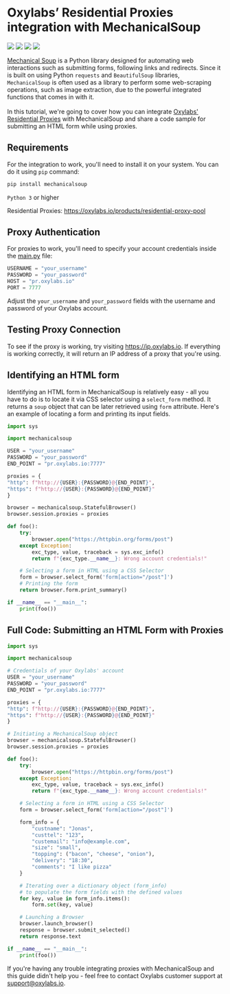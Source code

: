 # Oxylabs’ Residential Proxies integration with MechanicalSoup

[<img src="https://img.shields.io/static/v1?label=&message=Python&color=brightgreen" />](https://github.com/topics/python) [<img src="https://img.shields.io/static/v1?label=&message=Mechanical%20Soup&color=orange" />](https://github.com/topics/mechanicalsoup) [<img src="https://img.shields.io/static/v1?label=&message=Web-Scraping&color=yellow" />](https://github.com/topics/web-scraping) [<img src="https://img.shields.io/static/v1?label=&message=Rotating%20Proxies&color=blueviolet" />](https://github.com/topics/rotating-proxies)

[Mechanical Soup](https://github.com/MechanicalSoup/MechanicalSoup) is a Python library designed
for automating web interactions such as submitting forms, following links and redirects. Since it
is built on using Python `requests` and `BeautifulSoup` libraries, `MechanicalSoup` is often used
as a library to perform some web-scraping operations, such as image extraction, due to the powerful 
integrated functions that comes in with it. <br><br>
In this tutorial, we're going to cover how you can integrate 
[Oxylabs' Residential Proxies](https://oxylabs.io/products/residential-proxy-pool) with MechanicalSoup
and share a code sample for submitting an HTML form while using proxies.

## Requirements

For the integration to work, you'll need to install it on your system. 
You can do it using `pip` command:
```bash
pip install mechanicalsoup
```
`Python 3` or higher<br>

Residential Proxies: https://oxylabs.io/products/residential-proxy-pool

## Proxy Authentication
For proxies to work, you'll need to specify your account credentials inside the 
[main.py](https://github.com/oxylabs/mechanicalsoup-proxy-integration/blob/main/main.py) file:

```python
USERNAME = "your_username"
PASSWORD = "your_password"
HOST = "pr.oxylabs.io"
PORT = 7777
```
Adjust the `your_username` and `your_password` fields with the username and password 
of your Oxylabs account.

## Testing Proxy Connection
To see if the proxy is working, try visiting https://ip.oxylabs.io. If everything is working
correctly, it will return an IP address of a proxy that you're using.

## Identifying an HTML form
Identifying an HTML form in MechanicalSoup is relatively easy - all you have to do is to locate it
via CSS selector using a `select_form` method. It returns a `soup` object that can be later 
retrieved using `form` attribute. Here's an example of locating a form and printing its input fields.
```python
import sys

import mechanicalsoup

USER = "your_username"
PASSWORD = "your_password"
END_POINT = "pr.oxylabs.io:7777"

proxies = {
"http": f"http://{USER}:{PASSWORD}@{END_POINT}",
"https": f"http://{USER}:{PASSWORD}@{END_POINT}"
}

browser = mechanicalsoup.StatefulBrowser()
browser.session.proxies = proxies 

def foo():
    try:
        browser.open("https://httpbin.org/forms/post") 
    except Exception:
        exc_type, value, traceback = sys.exc_info()
        return f"{exc_type.__name__}: Wrong account credentials!"

    # Selecting a form in HTML using a CSS Selector
    form = browser.select_form('form[action="/post"]')
    # Printing the form
    return browser.form.print_summary()

if __name__ == "__main__":
    print(foo())

```

## Full Code: Submitting an HTML Form with Proxies
```python
import sys

import mechanicalsoup

# Credentials of your Oxylabs' account
USER = "your_username"
PASSWORD = "your_password"
END_POINT = "pr.oxylabs.io:7777"

proxies = {
"http": f"http://{USER}:{PASSWORD}@{END_POINT}",
"https": f"http://{USER}:{PASSWORD}@{END_POINT}"
}

# Initiating a MechanicalSoup object
browser = mechanicalsoup.StatefulBrowser()
browser.session.proxies = proxies 

def foo():
    try:
        browser.open("https://httpbin.org/forms/post") 
    except Exception:
        exc_type, value, traceback = sys.exc_info()
        return f"{exc_type.__name__}: Wrong account credentials!"

    # Selecting a form in HTML using a CSS Selector
    form = browser.select_form('form[action="/post"]')

    form_info = {
        "custname": "Jonas",
        "custtel": "123",
        "custemail": "info@example.com",
        "size": "small",
        "topping": ("bacon", "cheese", "onion"),
        "delivery": "18:30",
        "comments": "I like pizza"
    }

    # Iterating over a dictionary object (form_info) 
    # to populate the form fields with the defined values
    for key, value in form_info.items():
        form.set(key, value)

    # Launching a Browser
    browser.launch_browser()
    response = browser.submit_selected()
    return response.text

if __name__ == "__main__":
    print(foo())
```
If you're having any trouble integrating proxies with MechanicalSoup and this guide didn't help 
you - feel free to contact Oxylabs customer support at support@oxylabs.io.

